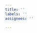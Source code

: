 ```yaml
---
title: ''
labels: ''
assignees: ''

---
```


<!-- Welome!
- [ ] My issue is not a duplicate
- [ ] My issue relates to the const-value-types proposal and not a [follow-on proposal](https://github.com/rricard/proposal-const-value-types#are-there-any-follow-up-proposals-being-considered)
-->
